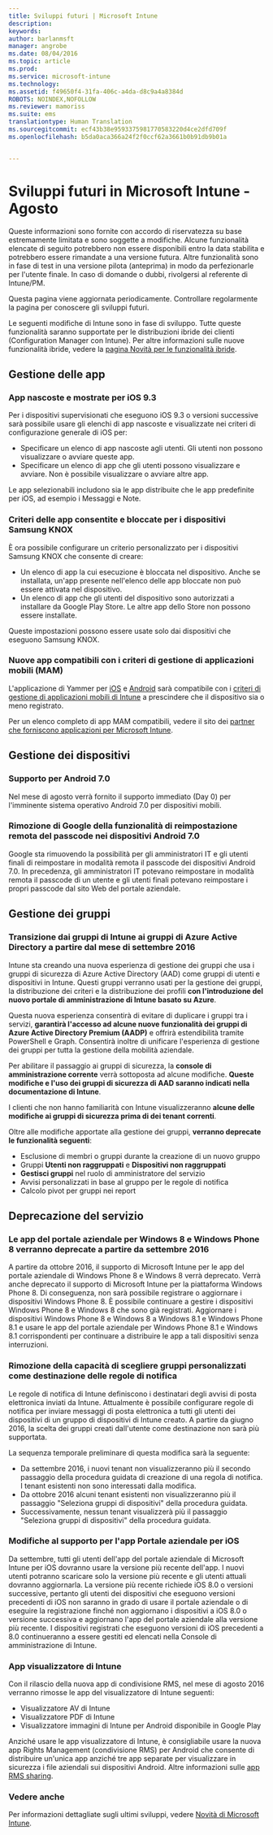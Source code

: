 ```yaml
---
title: Sviluppi futuri | Microsoft Intune
description: 
keywords: 
author: barlanmsft
manager: angrobe
ms.date: 08/04/2016
ms.topic: article
ms.prod: 
ms.service: microsoft-intune
ms.technology: 
ms.assetid: f49650f4-31fa-406c-a4da-d8c9a4a8384d
ROBOTS: NOINDEX,NOFOLLOW
ms.reviewer: mamoriss
ms.suite: ems
translationtype: Human Translation
ms.sourcegitcommit: ecf43b38e9593375981770583220d4ce2dfd709f
ms.openlocfilehash: b5da0aca366a24f2f0ccf62a3661b0b91db9b01a


---
```


# Sviluppi futuri in Microsoft Intune - Agosto
Queste informazioni sono fornite con accordo di riservatezza su base estremamente limitata e sono soggette a modifiche. Alcune funzionalità elencate di seguito potrebbero non essere disponibili entro la data stabilita e potrebbero essere rimandate a una versione futura. Altre funzionalità sono in fase di test in una versione pilota (anteprima) in modo da perfezionarle per l'utente finale. In caso di domande o dubbi, rivolgersi al referente di Intune/PM.

Questa pagina viene aggiornata periodicamente. Controllare regolarmente la pagina per conoscere gli sviluppi futuri.

Le seguenti modifiche di Intune sono in fase di sviluppo. Tutte queste funzionalità saranno supportate per le distribuzioni ibride dei clienti (Configuration Manager con Intune). Per altre informazioni sulle nuove funzionalità ibride, vedere la [pagina Novità per le funzionalità ibride](https://technet.microsoft.com/en-US/library/mt718155(TechNet.10).aspx).


## Gestione delle app
### App nascoste e mostrate per iOS 9.3
Per i dispositivi supervisionati che eseguono iOS 9.3 o versioni successive sarà possibile usare gli elenchi di app nascoste e visualizzate nei criteri di configurazione generale di iOS per:
- Specificare un elenco di app nascoste agli utenti. Gli utenti non possono visualizzare o avviare queste app.
- Specificare un elenco di app che gli utenti possono visualizzare e avviare. Non è possibile visualizzare o avviare altre app.

Le app selezionabili includono sia le app distribuite che le app predefinite per iOS, ad esempio i Messaggi e Note.
<!---TFS 1279009--->

### Criteri delle app consentite e bloccate per i dispositivi Samsung KNOX

È ora possibile configurare un criterio personalizzato per i dispositivi Samsung KNOX che consente di creare:
- Un elenco di app la cui esecuzione è bloccata nel dispositivo. Anche se installata, un'app presente nell'elenco delle app bloccate non può essere attivata nel dispositivo.
- Un elenco di app che gli utenti del dispositivo sono autorizzati a installare da Google Play Store. Le altre app dello Store non possono essere installate.

Queste impostazioni possono essere usate solo dai dispositivi che eseguono Samsung KNOX.
<!--- For details, see [Use custom policies to allow and block apps for Samsung KNOX devices]( custom-policy-to-allow-and-block-samsung-knox-apps.md)--->
<!---TFS 1311629 --->

### Nuove app compatibili con i criteri di gestione di applicazioni mobili (MAM)
L'applicazione di Yammer per [iOS](https://itunes.apple.com/app/yammer/id289559439?mt=8) e [Android](https://play.google.com/store/apps/details?id=com.yammer.v1) sarà compatibile con i [criteri di gestione di applicazioni mobili di Intune](/intune/deploy-use/protect-app-data-using-mobile-app-management-policies-with-microsoft-intune) a prescindere che il dispositivo sia o meno registrato.

Per un elenco completo di app MAM compatibili, vedere il sito dei [partner che forniscono applicazioni per Microsoft Intune](https://www.microsoft.com/en-us/cloud-platform/microsoft-intune-partners).
<!--- TFS 1252335 & 1252336--->

## Gestione dei dispositivi
### Supporto per Android 7.0
Nel mese di agosto verrà fornito il supporto immediato (Day 0) per l'imminente sistema operativo Android 7.0 per dispositivi mobili.
<!---TFS 1262053--->
### Rimozione di Google della funzionalità di reimpostazione remota del passcode nei dispositivi Android 7.0
Google sta rimuovendo la possibilità per gli amministratori IT e gli utenti finali di reimpostare in modalità remota il passcode dei dispositivi Android 7.0. In precedenza, gli amministratori IT potevano reimpostare in modalità remota il passcode di un utente e gli utenti finali potevano reimpostare i propri passcode dal sito Web del portale aziendale.

## Gestione dei gruppi
### Transizione dai gruppi di Intune ai gruppi di Azure Active Directory a partire dal mese di settembre 2016
Intune sta creando una nuova esperienza di gestione dei gruppi che usa i gruppi di sicurezza di Azure Active Directory (AAD) come gruppi di utenti e dispositivi in Intune. Questi gruppi verranno usati per la gestione dei gruppi, la distribuzione dei criteri e la distribuzione dei profili **con l'introduzione del nuovo portale di amministrazione di Intune basato su Azure**.

Questa nuova esperienza consentirà di evitare di duplicare i gruppi tra i servizi, **garantirà l'accesso ad alcune nuove funzionalità dei gruppi di Azure Active Directory Premium (AADP)** e offrirà estendibilità tramite PowerShell e Graph. Consentirà inoltre di unificare l'esperienza di gestione dei gruppi per tutta la gestione della mobilità aziendale.

Per abilitare il passaggio ai gruppi di sicurezza, la **console di amministrazione corrente** verrà sottoposta ad alcune modifiche. **Queste modifiche e l'uso dei gruppi di sicurezza di AAD saranno indicati nella documentazione di Intune**.

I clienti che non hanno familiarità con Intune visualizzeranno **alcune delle modifiche ai gruppi di sicurezza prima di dei tenant correnti**.

Oltre alle modifiche apportate alla gestione dei gruppi, **verranno deprecate le funzionalità seguenti**:
- Esclusione di membri o gruppi durante la creazione di un nuovo gruppo
- Gruppi **Utenti non raggruppati** e **Dispositivi non raggruppati**
- **Gestisci gruppi** nel ruolo di amministratore del servizio
- Avvisi personalizzati in base al gruppo per le regole di notifica
- Calcolo pivot per gruppi nei report
<!--- TFS 1295329--->

## Deprecazione del servizio
### Le app del portale aziendale per Windows 8 e Windows Phone 8 verranno deprecate a partire da settembre 2016
A partire da ottobre 2016, il supporto di Microsoft Intune per le app del portale aziendale di Windows Phone 8 e Windows 8 verrà deprecato. Verrà anche deprecato il supporto di Microsoft Intune per la piattaforma Windows Phone 8. Di conseguenza, non sarà possibile registrare o aggiornare i dispositivi Windows Phone 8. È possibile continuare a gestire i dispositivi Windows Phone 8 e Windows 8 che sono già registrati. Aggiornare i dispositivi Windows Phone 8 e Windows 8 a Windows 8.1 e Windows Phone 8.1 e usare le app del portale aziendale per Windows Phone 8.1 e Windows 8.1 corrispondenti per continuare a distribuire le app a tali dispositivi senza interruzioni.
<!---TFS 1255391--->

### Rimozione della capacità di scegliere gruppi personalizzati come destinazione delle regole di notifica
Le regole di notifica di Intune definiscono i destinatari degli avvisi di posta elettronica inviati da Intune. Attualmente è possibile configurare regole di notifica per inviare messaggi di posta elettronica a tutti gli utenti dei dispositivi di un gruppo di dispositivi di Intune creato. A partire da giugno 2016, la scelta dei gruppi creati dall'utente come destinazione non sarà più supportata.

La sequenza temporale preliminare di questa modifica sarà la seguente:
- Da settembre 2016, i nuovi tenant non visualizzeranno più il secondo passaggio della procedura guidata di creazione di una regola di notifica. I tenant esistenti non sono interessati dalla modifica.
- Da ottobre 2016 alcuni tenant esistenti non visualizzeranno più il passaggio "Seleziona gruppi di dispositivi" della procedura guidata.
- Successivamente, nessun tenant visualizzerà più il passaggio "Seleziona gruppi di dispositivi" della procedura guidata.

<!---   TFS 1278864--->
### Modifiche al supporto per l'app Portale aziendale per iOS
Da settembre, tutti gli utenti dell'app del portale aziendale di Microsoft Intune per iOS dovranno usare la versione più recente dell'app. I nuovi utenti potranno scaricare solo la versione più recente e gli utenti attuali dovranno aggiornarla. La versione più recente richiede iOS 8.0 o versioni successive, pertanto gli utenti dei dispositivi che eseguono versioni precedenti di iOS non saranno in grado di usare il portale aziendale o di eseguire la registrazione finché non aggiornano i dispositivi a iOS 8.0 o versione successiva e aggiornano l'app del portale aziendale alla versione più recente. I dispositivi registrati che eseguono versioni di iOS precedenti a 8.0 continueranno a essere gestiti ed elencati nella Console di amministrazione di Intune.

<!---TFS 1283165--->


### App visualizzatore di Intune
Con il rilascio della nuova app di condivisione RMS, nel mese di agosto 2016 verranno rimosse le app del visualizzatore di Intune seguenti:
- Visualizzatore AV di Intune
- Visualizzatore PDF di Intune
- Visualizzatore immagini di Intune per Android disponibile in Google Play

Anziché usare le app visualizzatore di Intune, è consigliabile usare la nuova app Rights Management (condivisione RMS) per Android che consente di distribuire un'unica app anziché tre app separate per visualizzare in sicurezza i file aziendali sui dispositivi Android. Altre informazioni sulle [app RMS sharing](https://docs.microsoft.com/en-us/intune/deploy-use/end-user-experience-for-mam-enabled-apps-with-microsoft-intune#viewing-media-files-with-the-rights-management-sharing-app).
<!--- goes in 1608 What's New--->


### Vedere anche
Per informazioni dettagliate sugli ultimi sviluppi, vedere [Novità di Microsoft Intune](whats-new-in-microsoft-intune.md).



<!--HONumber=Sep16_HO5-->


